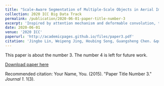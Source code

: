 ```yaml
---
title: "Scale-Aware Segmentation of Multiple-Scale Objects in Aerial Images"
collection: 2020 ICC Big Data Track
permalink: /publication/2020-06-01-paper-title-number-3
excerpt: 'Inspired by attention mechanism and deformable convolution, this paper proposed a Scale-Aware module allowing network better recognize multiple-scale(large, medium, small) objects in aerial images. Additionally, our method can also do well when recognizing objects with oblong shape'
date: 2020-06-01
venue: '2020 ICC'
paperurl: 'http://academicpages.github.io/files/paper3.pdf'
citation: 'Jingbo Lin, Weipeng Jing, Houbing Song, Guangsheng Chen. &quot;Scale-Aware Segmentation of Multiple-Scale Objects in Aerial Images.&quot; <i>ICC 2020 Big Data Track</i>. (Accepted)'
---
```

This paper is about the number 3. The number 4 is left for future work.

[Download paper here](http://academicpages.github.io/files/paper3.pdf)

Recommended citation: Your Name, You. (2015). "Paper Title Number 3." <i>Journal 1</i>. 1(3).
